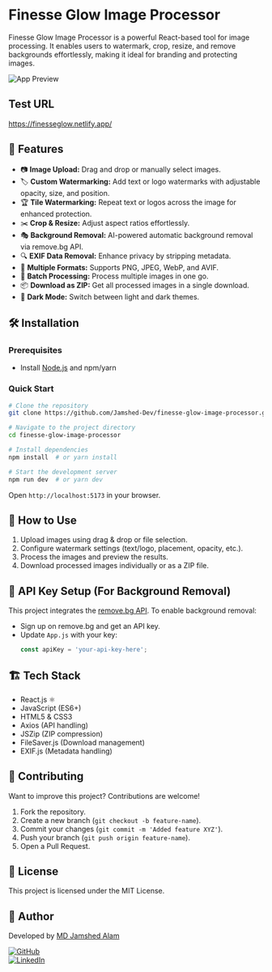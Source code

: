 # Finesse Glow Image Processor

Finesse Glow Image Processor is a powerful React-based tool for image processing. It enables users to watermark, crop, resize, and remove backgrounds effortlessly, making it ideal for branding and protecting images.

![App Preview](https://finesseglow.com/wp-content/uploads/2025/02/AXIS-Y-Dark-Spot-Correcting-Glow-Serum-50ml-09.png)


## Test URL
https://finesseglow.netlify.app/

## 🚀 Features

- 📷 **Image Upload:** Drag and drop or manually select images.
- 🏷️ **Custom Watermarking:** Add text or logo watermarks with adjustable opacity, size, and position.
- 🏆 **Tile Watermarking:** Repeat text or logos across the image for enhanced protection.
- ✂️ **Crop & Resize:** Adjust aspect ratios effortlessly.
- 🎭 **Background Removal:** AI-powered automatic background removal via remove.bg API.
- 🔍 **EXIF Data Removal:** Enhance privacy by stripping metadata.
- 📂 **Multiple Formats:** Supports PNG, JPEG, WebP, and AVIF.
- 📑 **Batch Processing:** Process multiple images in one go.
- 📦 **Download as ZIP:** Get all processed images in a single download.
- 🌙 **Dark Mode:** Switch between light and dark themes.

## 🛠 Installation

### Prerequisites
- Install [Node.js](https://nodejs.org/) and npm/yarn

### Quick Start
```sh
# Clone the repository
git clone https://github.com/Jamshed-Dev/finesse-glow-image-processor.git

# Navigate to the project directory
cd finesse-glow-image-processor

# Install dependencies
npm install  # or yarn install

# Start the development server
npm run dev  # or yarn dev
```

Open `http://localhost:5173` in your browser.

## 🎨 How to Use

1. Upload images using drag & drop or file selection.
2. Configure watermark settings (text/logo, placement, opacity, etc.).
3. Process the images and preview the results.
4. Download processed images individually or as a ZIP file.

## 🔑 API Key Setup (For Background Removal)

This project integrates the [remove.bg API](https://www.remove.bg/api). To enable background removal:
- Sign up on remove.bg and get an API key.
- Update `App.js` with your key:
  ```js
  const apiKey = 'your-api-key-here';
  ```

## 🏗️ Tech Stack

- React.js ⚛️
- JavaScript (ES6+)
- HTML5 & CSS3
- Axios (API handling)
- JSZip (ZIP compression)
- FileSaver.js (Download management)
- EXIF.js (Metadata handling)

## 🤝 Contributing

Want to improve this project? Contributions are welcome!

1. Fork the repository.
2. Create a new branch (`git checkout -b feature-name`).
3. Commit your changes (`git commit -m 'Added feature XYZ'`).
4. Push your branch (`git push origin feature-name`).
5. Open a Pull Request.

## 📜 License

This project is licensed under the MIT License.

## 👤 Author

Developed by [MD Jamshed Alam](https://jamshed.dev/)

[![GitHub](https://img.shields.io/badge/GitHub-Jamshed--Dev-blue?logo=github)](https://github.com/Jamshed-Dev)  
[![LinkedIn](https://img.shields.io/badge/LinkedIn-Jamshed--Dev-blue?logo=linkedin)](https://www.linkedin.com/in/jamshed-dev/)

